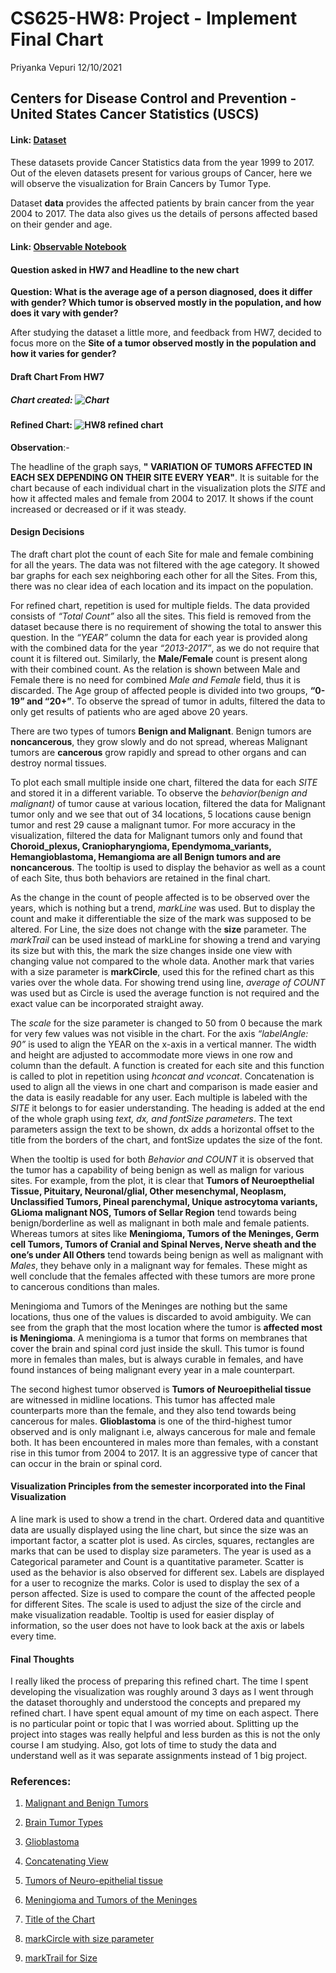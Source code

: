 CS625-HW8: Project - Implement Final Chart
================
Priyanka Vepuri
12/10/2021

## Centers for Disease Control and Prevention - United States Cancer Statistics (USCS)

#### Link: [Dataset](https://www.cdc.gov/cancer/uscs/dataviz/download_data.htm)

These datasets provide Cancer Statistics data from the year 1999 to
2017. Out of the eleven datasets present for various groups of Cancer,
here we will observe the visualization for Brain Cancers by Tumor Type.

Dataset **data** provides the affected patients by brain cancer from the
year 2004 to 2017. The data also gives us the details of persons
affected based on their gender and age.

#### Link: [Observable Notebook](https://observablehq.com/d/81b70fc213138121)

#### Question asked in HW7 and Headline to the new chart

**Question: What is the average age of a person diagnosed, does it
differ with gender? Which tumor is observed mostly in the population,
and how does it vary with gender?**

After studying the dataset a little more, and feedback from HW7, decided
to focus more on the **Site of a tumor observed mostly in the population
and how it varies for gender?**

#### Draft Chart From HW7

##### Chart created: ![Chart](groupedBar1.png)

#### Refined Chart: ![HW8 refined chart](refined%20chart.png)

**Observation**:-

The headline of the graph says, **" VARIATION OF TUMORS AFFECTED IN EACH
SEX DEPENDING ON THEIR SITE EVERY YEAR"**. It is suitable for the chart
because of each individual chart in the visualization plots the *SITE*
and how it affected males and female from 2004 to 2017. It shows if the
count increased or decreased or if it was steady.

#### Design Decisions

The draft chart plot the count of each Site for male and female
combining for all the years. The data was not filtered with the age
category. It showed bar graphs for each sex neighboring each other for
all the Sites. From this, there was no clear idea of each location and
its impact on the population.

For refined chart, repetition is used for multiple fields. The data
provided consists of *“Total Count”* also all the sites. This field is
removed from the dataset because there is no requirement of showing the
total to answer this question. In the *“YEAR”* column the data for each
year is provided along with the combined data for the year
*“2013-2017”*, as we do not require that count it is filtered out.
Similarly, the **Male/Female** count is present along with their
combined count. As the relation is shown between Male and Female there
is no need for combined *Male and Female* field, thus it is discarded.
The Age group of affected people is divided into two groups, **“0-19”
and “20+”**. To observe the spread of tumor in adults, filtered the data
to only get results of patients who are aged above 20 years.

There are two types of tumors **Benign and Malignant**. Benign tumors
are **noncancerous**, they grow slowly and do not spread, whereas
Malignant tumors are **cancerous** grow rapidly and spread to other
organs and can destroy normal tissues.

To plot each small multiple inside one chart, filtered the data for each
*SITE* and stored it in a different variable. To observe the
*behavior(benign and malignant)* of tumor cause at various location,
filtered the data for Malignant tumor only and we see that out of 34
locations, 5 locations cause benign tumor and rest 29 cause a malignant
tumor. For more accuracy in the visualization, filtered the data for
Malignant tumors only and found that **Choroid\_plexus,
Craniopharyngioma, Ependymoma\_variants, Hemangioblastoma, Hemangioma
are all Benign tumors and are noncancerous**. The tooltip is used to
display the behavior as well as a count of each Site, thus both
behaviors are retained in the final chart.

As the change in the count of people affected is to be observed over the
years, which is nothing but a trend, *markLine* was used. But to display
the count and make it differentiable the size of the mark was supposed
to be altered. For Line, the size does not change with the **size**
parameter. The *markTrail* can be used instead of markLine for showing a
trend and varying its size but with this, the mark the size changes
inside one view with changing value not compared to the whole data.
Another mark that varies with a size parameter is **markCircle**, used
this for the refined chart as this varies over the whole data. For
showing trend using line, *average of COUNT* was used but as Circle is
used the average function is not required and the exact value can be
incorporated straight away.

The *scale* for the size parameter is changed to 50 from 0 because the
mark for very few values was not visible in the chart. For the axis
*“labelAngle: 90”* is used to align the YEAR on the x-axis in a vertical
manner. The width and height are adjusted to accommodate more views in
one row and column than the default. A function is created for each site
and this function is called to plot in repetition using *hconcat and
vconcat*. Concatenation is used to align all the views in one chart and
comparison is made easier and the data is easily readable for any user.
Each multiple is labeled with the *SITE* it belongs to for easier
understanding. The heading is added at the end of the whole graph using
*text, dx, and fontSize parameters*. The text parameters assign the text
to be shown, dx adds a horizontal offset to the title from the borders
of the chart, and fontSize updates the size of the font.

When the tooltip is used for both *Behavior and COUNT* it is observed
that the tumor has a capability of being benign as well as malign for
various sites. For example, from the plot, it is clear that **Tumors of
Neuroepthelial Tissue, Pituitary, Neuronal/glial, Other mesenchymal,
Neoplasm, Unclassified Tumors, Pineal parenchymal, Unique astrocytoma
variants, GLioma malignant NOS, Tumors of Sellar Region** tend towards
being benign/borderline as well as malignant in both male and female
patients. Whereas tumors at sites like **Meningioma, Tumors of the
Meninges, Germ cell Tumors, Tumors of Cranial and Spinal Nerves, Nerve
sheath and the one’s under All Others** tend towards being benign as
well as malignant with *Males*, they behave only in a malignant way for
females. These might as well conclude that the females affected with
these tumors are more prone to cancerous conditions than males.

Meningioma and Tumors of the Meninges are nothing but the same
locations, thus one of the values is discarded to avoid ambiguity. We
can see from the graph that the most location where the tumor is
**affected most is Meningioma**. A meningioma is a tumor that forms on
membranes that cover the brain and spinal cord just inside the skull.
This tumor is found more in females than males, but is always curable in
females, and have found instances of being malignant every year in a
male counterpart.

The second highest tumor observed is **Tumors of Neuroepithelial
tissue** are witnessed in midline locations. This tumor has affected
male counterparts more than the female, and they also tend towards being
cancerous for males. **Glioblastoma** is one of the third-highest tumor
observed and is only malignant i.e, always cancerous for male and female
both. It has been encountered in males more than females, with a
constant rise in this tumor from 2004 to 2017. It is an aggressive type
of cancer that can occur in the brain or spinal cord.

#### Visualization Principles from the semester incorporated into the Final Visualization

A line mark is used to show a trend in the chart. Ordered data and
quantitive data are usually displayed using the line chart, but since
the size was an important factor, a scatter plot is used. As circles,
squares, rectangles are marks that can be used to display size
parameters. The year is used as a Categorical parameter and Count is a
quantitative parameter. Scatter is used as the behavior is also observed
for different sex. Labels are displayed for a user to recognize the
marks. Color is used to display the sex of a person affected. Size is
used to compare the count of the affected people for different Sites.
The scale is used to adjust the size of the circle and make
visualization readable. Tooltip is used for easier display of
information, so the user does not have to look back at the axis or
labels every time.

#### Final Thoughts

I really liked the process of preparing this refined chart. The time I
spent developing the visualization was roughly around 3 days as I went
through the dataset thoroughly and understood the concepts and prepared
my refined chart. I have spent equal amount of my time on each aspect.
There is no particular point or topic that I was worried about.
Splitting up the project into stages was really helpful and less burden
as this is not the only course I am studying. Also, got lots of time to
study the data and understand well as it was separate assignments
instead of 1 big project.

### References:

1.  [Malignant and Benign
    Tumors](https://www.verywellhealth.com/what-does-malignant-and-benign-mean-514240)

2.  [Brain Tumor
    Types](https://braintumor.org/brain-tumor-information/understanding-brain-tumors/tumor-types/)

3.  [Glioblastoma](https://www.mayoclinic.org/diseases-conditions/glioblastoma/cdc-20350148#:~:text=Glioblastoma%20is%20an%20aggressive%20type%20of%20cancer%20that%20can%20occur,%2C%20nausea%2C%20vomiting%20and%20seizures.)

4.  [Concatenating
    View](https://observablehq.com/@observablehq/layers-facets-concat)

5.  [Tumors of Neuro-epithelial
    tissue](https://www.ncbi.nlm.nih.gov/books/NBK13150/#:~:text=Neuroepithelial%20tumors%20are%20further%20subclassified,of%20childhood%20tumors%20are%20infratentorial.)

6.  [Meningioma and Tumors of the
    Meninges](https://www.webmd.com/cancer/brain-cancer/meningioma-causes-symptoms-treatment#1)

7.  [Title of the Chart](https://vega.github.io/vega/docs/title/)

8.  [markCircle with size
    parameter](https://observablehq.com/d/06499f6a4926793f)

9.  [markTrail for
    Size](https://vega.github.io/vega-lite/docs/trail.html)
